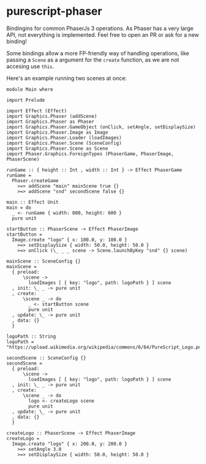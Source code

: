 # purescript-phaser

Bindingins for common PhaserJs 3 operations. As Phaser has a
very large API, not everything is implemented.
Feel free to open an PR or ask for a new binding!

Some bindings allow a more FP-friendly way of handling operations,
like passing a `Scene` as a argument for the `create` function, as we
are not accesing use `this`.

Here's an example running two scenes at once:
```
module Main where

import Prelude

import Effect (Effect)
import Graphics.Phaser (addScene)
import Graphics.Phaser as Phaser
import Graphics.Phaser.GameObject (onClick, setAngle, setDisplaySize)
import Graphics.Phaser.Image as Image
import Graphics.Phaser.Loader (loadImages)
import Graphics.Phaser.Scene (SceneConfig)
import Graphics.Phaser.Scene as Scene
import Phaser.Graphics.ForeignTypes (PhaserGame, PhaserImage, PhaserScene)

runGame :: { height :: Int , width :: Int } -> Effect PhaserGame
runGame =
  Phaser.createGame
    >=> addScene "main" mainScene true {}
    >=> addScene "snd" secondScene false {}

main :: Effect Unit
main = do
  _ <- runGame { width: 800, height: 600 }
  pure unit

startButton :: PhaserScene -> Effect PhaserImage
startButton =
  Image.create "logo" { x: 100.0, y: 100.0 }
    >=> setDisplaySize { width: 50.0, height: 50.0 }
    >=> onClick (\_ _ _ scene -> Scene.launchByKey "snd" {} scene)

mainScene :: SceneConfig {}
mainScene =
  { preload:
      \scene ->
        loadImages [ { key: "logo", path: logoPath } ] scene
  , init: \_ _ -> pure unit
  , create:
      \scene _ -> do
        _ <- startButton scene
        pure unit
  , update: \_ -> pure unit
  , data: {}
  }

logoPath :: String
logoPath = "https://upload.wikimedia.org/wikipedia/commons/6/64/PureScript_Logo.png"

secondScene :: SceneConfig {}
secondScene =
  { preload:
      \scene ->
        loadImages [ { key: "logo", path: logoPath } ] scene
  , init: \_ _ -> pure unit
  , create:
      \scene _ -> do
        logo <- createLogo scene
        pure unit
  , update: \_ -> pure unit
  , data: {}
  }

createLogo :: PhaserScene -> Effect PhaserImage
createLogo =
  Image.create "logo" { x: 200.0, y: 200.0 }
    >=> setAngle 3.0
    >=> setDisplaySize { width: 50.0, height: 50.0 }
```
